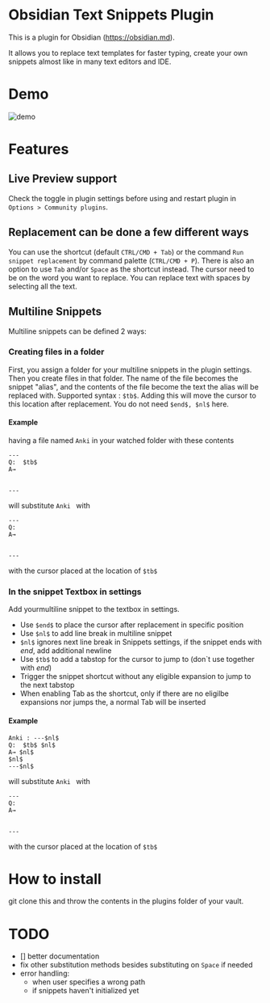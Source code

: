 # Obsidian Text Snippets Plugin

This is a plugin for Obsidian (https://obsidian.md).

It allows you to replace text templates for faster typing, create your own snippets almost like in many text editors and IDE.

# Demo

![demo](https://raw.githubusercontent.com/ArianaKhit/text-snippets-obsidian/main/demo.gif)


# Features


## Live Preview support
Check the toggle in plugin settings before using and restart plugin in `Options > Community plugins`.
## Replacement can be done a few different ways
You can use the shortcut (default `CTRL/CMD + Tab`) or the command `Run snippet replacement` by command palette (`CTRL/CMD + P`). There is also an option to use `Tab` and/or `Space` as the shortcut instead. The cursor need to be on the word you want to replace. You can replace text with spaces by selecting all the text.


## Multiline Snippets
Multiline snippets can be defined 2 ways:

### Creating files in a folder
First, you assign a folder for your multiline snippets in the plugin settings.
Then you create files in that folder. The name of the file becomes the snippet "alias", and the contents of the file become the text the alias will be replaced with.
Supported syntax : `$tb$`. Adding this will move the cursor to this location after replacement.
You do not need `$end$, $nl$` here.

#### Example
having a file named `Anki` in your watched folder with these contents
```
---
Q:  $tb$
A→


---
```
will substitute `Anki ` with
```
---
Q:
A→


---
```
with the cursor placed at the location of `$tb$`

### In the snippet Textbox in settings
Add yourmultiline snippet to the textbox in settings.


* Use `$end$` to place the cursor after replacement in specific position
* Use `$nl$` to add line break in multiline snippet
* `$nl$` ignores next line break in Snippets settings, if the snippet ends with $end$, add additional newline
* Use `$tb$` to add a tabstop for the cursor to jump to (don`t use together with $end$)
* Trigger the snippet shortcut without any eligible expansion to jump to the next tabstop
* When enabling Tab as the shortcut, only if there are no eligilbe expansions nor jumps the, a normal Tab will be inserted

#### Example
```
Anki : ---$nl$
Q:  $tb$ $nl$
A→ $nl$
$nl$
---$nl$
```
will substitute `Anki ` with
```
---
Q:
A→


---
```
with the cursor placed at the location of `$tb$`


# How to install

git clone this and throw the contents in the plugins folder of your vault.


# TODO
- [] better documentation
- fix other substitution methods besides substituting on `Space` if needed
- error handling:
  - when user specifies a wrong path
  - if snippets haven't initialized yet